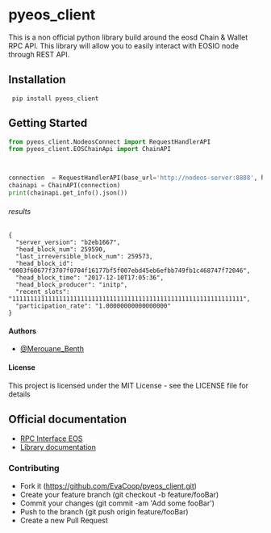 # pyeos_client


This is a non official python library build around the eosd Chain & Wallet RPC API.
This library will allow you to easily interact with EOSIO node through REST API.

## Installation
~~~
 pip install pyeos_client
~~~

## Getting Started
```python
from pyeos_client.NodeosConnect import RequestHandlerAPI
from pyeos_client.EOSChainApi import ChainAPI



connection  = RequestHandlerAPI(base_url='http://nodeos-server:8888', headers={"Accept": "application/json"})
chainapi = ChainAPI(connection)
print(chainapi.get_info().json())
```
###### results

~~~
{
  "server_version": "b2eb1667",
  "head_block_num": 259590,
  "last_irreversible_block_num": 259573,
  "head_block_id": "0003f60677f3707f0704f16177bf5f007ebd45eb6efbb749fb1c468747f72046",
  "head_block_time": "2017-12-10T17:05:36",
  "head_block_producer": "initp",
  "recent_slots": "1111111111111111111111111111111111111111111111111111111111111111",
  "participation_rate": "1.00000000000000000"
}
~~~

#### Authors

- [@Merouane_Benth](https://twitter.com/Merouane_Benth)

#### License
This project is licensed under the MIT License - see the LICENSE file for details

## Official documentation
 - [RPC Interface EOS](https://eosio.github.io/eos/group__eosiorpc.html#v1walletlock)
 - [Library documentation]()

### Contributing

- Fork it (https://github.com/EvaCoop/pyeos_client.git)
- Create your feature branch (git checkout -b feature/fooBar)
- Commit your changes (git commit -am 'Add some fooBar')
- Push to the branch (git push origin feature/fooBar)
- Create a new Pull Request